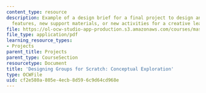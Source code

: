 ```yaml
---
content_type: resource
description: Example of a design brief for a final project to design and test new
  features, new support materials, or new activities for a creative learning technology.
file: https://ol-ocw-studio-app-production.s3.amazonaws.com/courses/mas-714j-technologies-for-creative-learning-fall-2009/cf2e580a805e4ecb8d596c9d64cd968e_MITMAS_714JF09_pro_xbrief1.pdf
file_type: application/pdf
learning_resource_types:
- Projects
parent_title: Projects
parent_type: CourseSection
resourcetype: Document
title: 'Designing Groups for Scratch: Conceptual Exploration'
type: OCWFile
uid: cf2e580a-805e-4ecb-8d59-6c9d64cd968e
---
```

